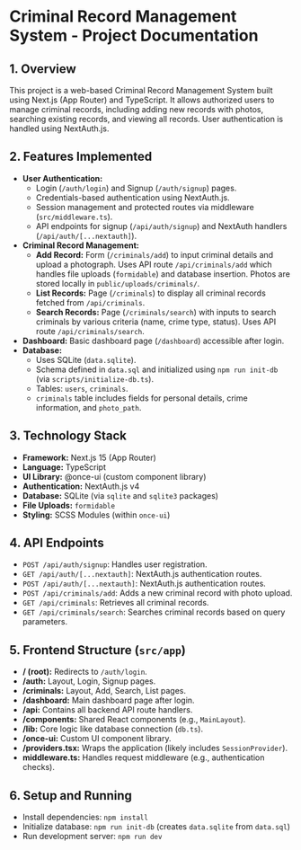 # Criminal Record Management System - Project Documentation

## 1. Overview
This project is a web-based Criminal Record Management System built using Next.js (App Router) and TypeScript. It allows authorized users to manage criminal records, including adding new records with photos, searching existing records, and viewing all records. User authentication is handled using NextAuth.js.

## 2. Features Implemented
-   **User Authentication:**
    -   Login (`/auth/login`) and Signup (`/auth/signup`) pages.
    -   Credentials-based authentication using NextAuth.js.
    -   Session management and protected routes via middleware (`src/middleware.ts`).
    -   API endpoints for signup (`/api/auth/signup`) and NextAuth handlers (`/api/auth/[...nextauth]`).
-   **Criminal Record Management:**
    -   **Add Record:** Form (`/criminals/add`) to input criminal details and upload a photograph. Uses API route `/api/criminals/add` which handles file uploads (`formidable`) and database insertion. Photos are stored locally in `public/uploads/criminals/`.
    -   **List Records:** Page (`/criminals`) to display all criminal records fetched from `/api/criminals`.
    -   **Search Records:** Page (`/criminals/search`) with inputs to search criminals by various criteria (name, crime type, status). Uses API route `/api/criminals/search`.
-   **Dashboard:** Basic dashboard page (`/dashboard`) accessible after login.
-   **Database:**
    -   Uses SQLite (`data.sqlite`).
    -   Schema defined in `data.sql` and initialized using `npm run init-db` (via `scripts/initialize-db.ts`).
    -   Tables: `users`, `criminals`.
    -   `criminals` table includes fields for personal details, crime information, and `photo_path`.

## 3. Technology Stack
-   **Framework:** Next.js 15 (App Router)
-   **Language:** TypeScript
-   **UI Library:** @once-ui (custom component library)
-   **Authentication:** NextAuth.js v4
-   **Database:** SQLite (via `sqlite` and `sqlite3` packages)
-   **File Uploads:** `formidable`
-   **Styling:** SCSS Modules (within `once-ui`)

## 4. API Endpoints
-   `POST /api/auth/signup`: Handles user registration.
-   `GET /api/auth/[...nextauth]`: NextAuth.js authentication routes.
-   `POST /api/auth/[...nextauth]`: NextAuth.js authentication routes.
-   `POST /api/criminals/add`: Adds a new criminal record with photo upload.
-   `GET /api/criminals`: Retrieves all criminal records.
-   `GET /api/criminals/search`: Searches criminal records based on query parameters.

## 5. Frontend Structure (`src/app`)
-   **/ (root):** Redirects to `/auth/login`.
-   **/auth:** Layout, Login, Signup pages.
-   **/criminals:** Layout, Add, Search, List pages.
-   **/dashboard:** Main dashboard page after login.
-   **/api:** Contains all backend API route handlers.
-   **/components:** Shared React components (e.g., `MainLayout`).
-   **/lib:** Core logic like database connection (`db.ts`).
-   **/once-ui:** Custom UI component library.
-   **/providers.tsx:** Wraps the application (likely includes `SessionProvider`).
-   **middleware.ts:** Handles request middleware (e.g., authentication checks).

## 6. Setup and Running
-   Install dependencies: `npm install`
-   Initialize database: `npm run init-db` (creates `data.sqlite` from `data.sql`)
-   Run development server: `npm run dev`